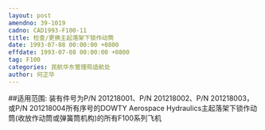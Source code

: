 ```yaml
---
layout: post
amendno: 39-1019
cadno: CAD1993-F100-11
title: 检查/更换主起落架下锁作动筒
date: 1993-07-08 00:00:00 +0800
effdate: 1993-07-08 00:00:00 +0800
tag: F100
categories: 民航华东管理局适航处
author: 何正华
---
```


##适用范围:
装有件号为P/N 201218001、P/N 201218002、P/N 201218003，或P/N 201218004所有序号的DOWTY Aerospace Hydraulics主起落架下锁作动筒(收放作动筒或弹簧筒机构)的所有F100系列飞机

